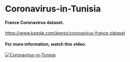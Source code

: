 # Coronavirus-in-Tunisia

#### France Coronavirus dataset.
https://www.kaggle.com/lperez/coronavirus-france-dataset

#### For more information, watch this video.
[![Coronavirus-in-Tunisia](http://img.youtube.com/vi/z8AH6SS_kAo/0.jpg)](https://www.youtube.com/watch?v=z8AH6SS_kAo "Analyse and prediction - Coronavirus in Tunisia")
